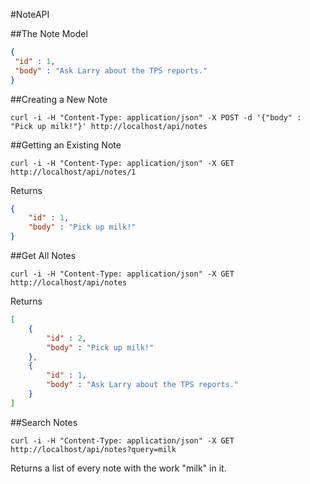 #NoteAPI

##The Note Model
```json
{
 "id" : 1,
 "body" : "Ask Larry about the TPS reports."
}
```

##Creating a New Note
```
curl -i -H "Content-Type: application/json" -X POST -d '{"body" : "Pick up milk!"}' http://localhost/api/notes
```

##Getting an Existing Note
```
curl -i -H "Content-Type: application/json" -X GET http://localhost/api/notes/1
```
Returns
```json
{
	"id" : 1,
	"body" : "Pick up milk!"
}
```

##Get All Notes
```
curl -i -H "Content-Type: application/json" -X GET http://localhost/api/notes
```
Returns
```json
[
	{
		"id" : 2,
		"body" : "Pick up milk!"
	},
	{
		"id" : 1,
		"body" : "Ask Larry about the TPS reports."
	}
]
```

##Search Notes
```
curl -i -H "Content-Type: application/json" -X GET http://localhost/api/notes?query=milk
```
Returns a list of every note with the work "milk" in it.

